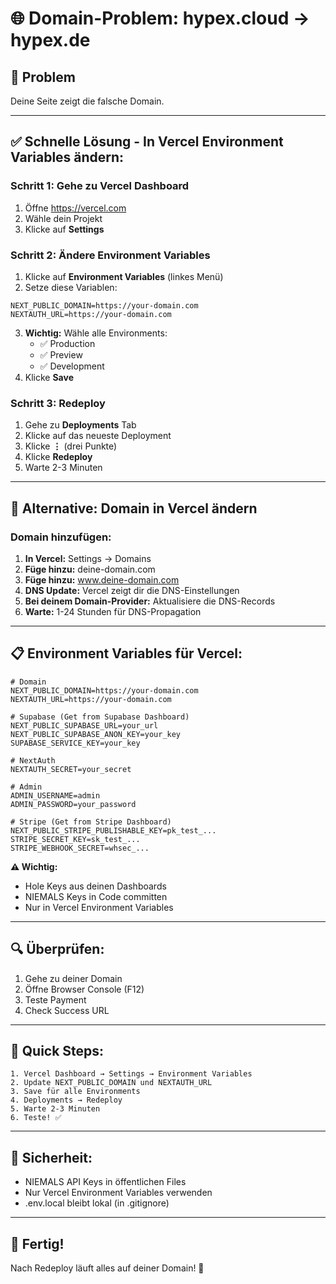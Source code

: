 # 🌐 Domain-Problem: hypex.cloud → hypex.de

## 🎯 Problem

Deine Seite zeigt die falsche Domain.

---

## ✅ **Schnelle Lösung - In Vercel Environment Variables ändern:**

### **Schritt 1: Gehe zu Vercel Dashboard**

1. Öffne https://vercel.com
2. Wähle dein Projekt
3. Klicke auf **Settings**

### **Schritt 2: Ändere Environment Variables**

1. Klicke auf **Environment Variables** (linkes Menü)
2. Setze diese Variablen:

```env
NEXT_PUBLIC_DOMAIN=https://your-domain.com
NEXTAUTH_URL=https://your-domain.com
```

3. **Wichtig:** Wähle alle Environments:
   - ✅ Production
   - ✅ Preview
   - ✅ Development
4. Klicke **Save**

### **Schritt 3: Redeploy**

1. Gehe zu **Deployments** Tab
2. Klicke auf das neueste Deployment
3. Klicke **⋮** (drei Punkte)
4. Klicke **Redeploy**
5. Warte 2-3 Minuten

---

## 🔧 **Alternative: Domain in Vercel ändern**

### **Domain hinzufügen:**

1. **In Vercel:** Settings → Domains
2. **Füge hinzu:** deine-domain.com
3. **Füge hinzu:** www.deine-domain.com
4. **DNS Update:** Vercel zeigt dir die DNS-Einstellungen
5. **Bei deinem Domain-Provider:** Aktualisiere die DNS-Records
6. **Warte:** 1-24 Stunden für DNS-Propagation

---

## 📋 **Environment Variables für Vercel:**

```env
# Domain
NEXT_PUBLIC_DOMAIN=https://your-domain.com
NEXTAUTH_URL=https://your-domain.com

# Supabase (Get from Supabase Dashboard)
NEXT_PUBLIC_SUPABASE_URL=your_url
NEXT_PUBLIC_SUPABASE_ANON_KEY=your_key
SUPABASE_SERVICE_KEY=your_key

# NextAuth
NEXTAUTH_SECRET=your_secret

# Admin
ADMIN_USERNAME=admin
ADMIN_PASSWORD=your_password

# Stripe (Get from Stripe Dashboard)
NEXT_PUBLIC_STRIPE_PUBLISHABLE_KEY=pk_test_...
STRIPE_SECRET_KEY=sk_test_...
STRIPE_WEBHOOK_SECRET=whsec_...
```

**⚠️ Wichtig:** 
- Hole Keys aus deinen Dashboards
- NIEMALS Keys in Code committen
- Nur in Vercel Environment Variables

---

## 🔍 **Überprüfen:**

1. Gehe zu deiner Domain
2. Öffne Browser Console (F12)
3. Teste Payment
4. Check Success URL

---

## 🎯 **Quick Steps:**

```
1. Vercel Dashboard → Settings → Environment Variables
2. Update NEXT_PUBLIC_DOMAIN und NEXTAUTH_URL
3. Save für alle Environments
4. Deployments → Redeploy
5. Warte 2-3 Minuten
6. Teste! ✅
```

---

## 🔐 **Sicherheit:**

- NIEMALS API Keys in öffentlichen Files
- Nur Vercel Environment Variables verwenden
- .env.local bleibt lokal (in .gitignore)

---

## 🎉 **Fertig!**

Nach Redeploy läuft alles auf deiner Domain! 🚀